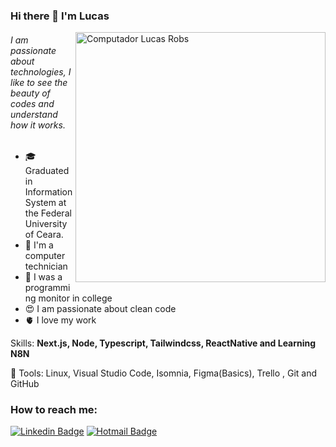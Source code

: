 

### Hi there 👋 I'm Lucas
<img src="https://raw.githubusercontent.com/MicaelliMedeiros/micaellimedeiros/master/image/computer-illustration.png" min-width="400px" max-width="400px" width="400px" align="right" alt="Computador Lucas Robs">

###### I am passionate about technologies, I like to see the beauty of codes and understand how it works.


  - :mortar_board: Graduated in Information System at the Federal University of Ceara.
  - :robot: I'm a computer technician
  - :blue_book: I was a programming monitor in college
  - :heart_eyes: I am passionate about clean code
  - 🫀 I love my work

Skills: <strong> Next.js, Node, Typescript, Tailwindcss, ReactNative and Learning N8N </strong>


:briefcase: Tools: Linux, Visual Studio Code, Isomnia, Figma(Basics), Trello , Git and GitHub


### How to reach me:

[![Linkedin Badge](https://img.shields.io/badge/LinkedIn-1781EB?style=for-the-badge&logo=linkedin&logoColor=fff&labelColor=1781EB)](https://www.linkedin.com/in/lucas-robs-01a0951ab//) [![Hotmail Badge](https://img.shields.io/badge/Outlook-1781EB?style=for-the-badge&logo=gmail&logoColor=fff&labelColor=1781EB)](mailto:lucasrobs@alu.ufc.br)
<!--
**LucasRobs/LucasRobs** is a ✨ _special_ ✨ repository because its `README.md` (this file) appears on your GitHub profile.

Here are some ideas to get you started:

- 🔭 I’m currently working on ...
- 🌱 I’m currently learning ...
- 👯 I’m looking to collaborate on ...
- 🤔 I’m looking for help with ...
- 💬 Ask me about ...
- 📫 How to reach me: ...
- 😄 Pronouns: ...
- ⚡ Fun fact: ...
-->
